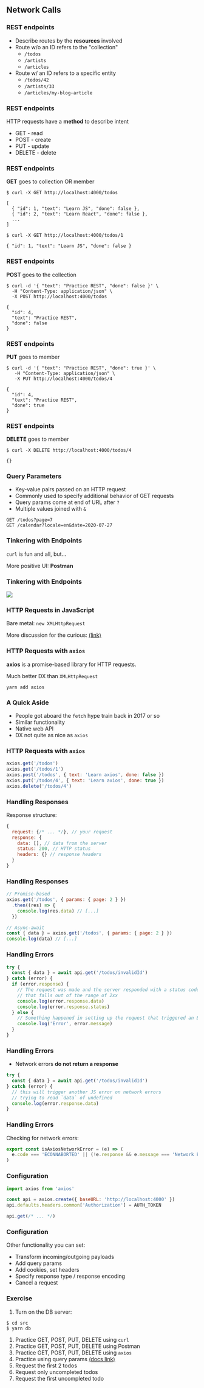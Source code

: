 ## Network Calls

### REST endpoints

* Describe routes by the **resources** involved
* Route w/o an ID refers to the "collection"
  * `/todos`
  * `/artists`
  * `/articles`
* Route w/ an ID refers to a specific entity
  * `/todos/42`
  * `/artists/33`
  * `/articles/my-blog-article`

### REST endpoints

HTTP requests have a **method** to describe intent

* GET - read
* POST - create
* PUT - update
* DELETE - delete

### REST endpoints

**GET** goes to collection OR member

```
$ curl -X GET http://localhost:4000/todos

[
  { "id": 1, "text": "Learn JS", "done": false },
  { "id": 2, "text": "Learn React", "done": false },
  ...
]

$ curl -X GET http://localhost:4000/todos/1

{ "id": 1, "text": "Learn JS", "done": false }
```

### REST endpoints

**POST** goes to the collection

```
$ curl -d '{ "text": "Practice REST", "done": false }' \
  -H "Content-Type: application/json" \
  -X POST http://localhost:4000/todos

{
  "id": 4,
  "text": "Practice REST",
  "done": false
}
```

### REST endpoints

**PUT** goes to member

```
$ curl -d '{ "text": "Practice REST", "done": true }' \
   -H "Content-Type: application/json" \
   -X PUT http://localhost:4000/todos/4

{
  "id": 4,
  "text": "Practice REST",
  "done": true
}
```

### REST endpoints

**DELETE** goes to member

```
$ curl -X DELETE http://localhost:4000/todos/4

{}
```

### Query Parameters

* Key-value pairs passed on an HTTP request
* Commonly used to specify additional behavior of GET requests
* Query params come at end of URL after `?`
* Multiple values joined with `&`

```
GET /todos?page=7
GET /calendar?locale=en&date=2020-07-27
```

### Tinkering with Endpoints

`curl` is fun and all, but...

More positive UI: **Postman**

### Tinkering with Endpoints

![](./images/postman-ui.jpg)

### HTTP Requests in JavaScript

Bare metal: `new XMLHttpRequest`

More discussion for the curious: [(link)](https://javascript.info/xmlhttprequest)

### HTTP Requests with `axios`

**axios** is a promise-based library for HTTP requests.

Much better DX than `XMLHttpRequest`

```
yarn add axios
```

### A Quick Aside

* People got aboard the `fetch` hype train back in 2017 or so
* Similar functionality
* Native web API
* DX not quite as nice as `axios`

### HTTP Requests with `axios`

```javascript
axios.get('/todos')
axios.get('/todos/1')
axios.post('/todos', { text: 'Learn axios', done: false })
axios.put('/todos/4', { text: 'Learn axios', done: true })
axios.delete('/todos/4')
```

### Handling Responses

Response structure:

```javascript
{
  request: {/* ... */}, // your request
  response: {
    data: [], // data from the server
    status: 200, // HTTP status
    headers: {} // response headers
  }
}
```

### Handling Responses

```javascript
// Promise-based
axios.get('/todos', { params: { page: 2 } })
  .then((res) => {
    console.log(res.data) // [...]
  })

// Async-await
const { data } = axios.get('/todos', { params: { page: 2 } })
console.log(data) // [...]
```

### Handling Errors

```javascript
try {
  const { data } = await api.get('/todos/invalidId')
} catch (error) {
  if (error.response) {
    // The request was made and the server responded with a status code
    // that falls out of the range of 2xx
    console.log(error.response.data)
    console.log(error.response.status)
  } else {
    // Something happened in setting up the request that triggered an Error
    console.log('Error', error.message)
  }
}
```

### Handling Errors

* Network errors **do not return a response**

```javascript
try {
  const { data } = await api.get('/todos/invalidId')
} catch (error) {
  // this will trigger another JS error on network errors
  // trying to read `data` of undefined
  console.log(error.response.data)
}
```

### Handling Errors

Checking for network errors:

```javascript
export const isAxiosNetworkError = (e) => (
  e.code === 'ECONNABORTED' || (!e.response && e.message === 'Network Error')
)
```

### Configuration

```javascript
import axios from 'axios'

const api = axios.create({ baseURL: 'http://localhost:4000' })
api.defaults.headers.common['Authorization'] = AUTH_TOKEN

api.get(/* ... */)
```

### Configuration

Other functionality you can set:

* Transform incoming/outgoing payloads
* Add query params
* Add cookies, set headers
* Specify response type / response encoding
* Cancel a request

### Exercise

1. Turn on the DB server:

```
$ cd src
$ yarn db
```

1. Practice GET, POST, PUT, DELETE using `curl`
1. Practice GET, POST, PUT, DELETE using Postman
1. Practice GET, POST, PUT, DELETE using `axios`
1. Practice using query params [(docs link)](https://github.com/typicode/json-server#filter)
  1. Request the first 2 todos
  1. Request only uncompleted todos
  1. Request the first uncompleted todo
